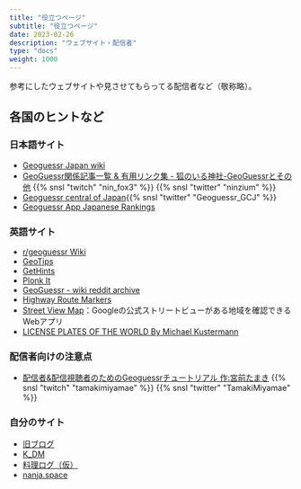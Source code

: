 ```yaml
---
title: "役立つページ"
subtitle: "役立つページ"
date: 2023-02-26
description: "ウェブサイト・配信者"
type: "docs"
weight: 1000
---
```


参考にしたウェブサイトや見させてもらってる配信者など（敬称略）。


<h2 class="no-blur">各国のヒントなど</h2>

### 日本語サイト

- [Geoguessr Japan wiki](https://wikiwiki.jp/geoguessr/)
- [GeoGuessr関係記事一覧 & 有用リンク集 - 狐のいる神社-GeoGuessrとその他](https://ninfox3.blogspot.com/2023/01/blog-post.html) {{% snsl "twitch" "nin_fox3" %}} {{% snsl "twitter" "ninzium" %}}
- [Geoguessr central of Japan](https://twitter.com/geoguessr_gcj?s=21&t=QWeTF-eJ9m9jBuy9xexWaw){{% snsl "twitter" "Geoguessr_GCJ" %}}
- [Geoguessr App Japanese Rankings](https://ggapp-daig-o.cloud.okteto.net/)

### 英語サイト

- [r/geoguessr Wiki](https://www.reddit.com/r/geoguessr/wiki/index/)
- [GeoTips](https://geotips.net/)
- [GetHints](https://geohints.com/)
- [Plonk It](https://www.plonkit.net/)
- [GeoGuessr - wiki reddit archive](https://www.reddit.com/r/geoguessr/wiki/index/#wiki_reddit_archive)
- [Highway Route Markers](http://routemarkers.com/)
- [Street View Map](https://sv-map.netlify.app/#base=roadmap&cov=official&zoom=2&center=0%2C0)：Googleの公式ストリートビューがある地域を確認できるWebアプリ
- [LICENSE PLATES OF THE WORLD By Michael Kustermann](http://www.worldlicenseplates.com/hp.html)

### 配信者向けの注意点

- [配信者&配信視聴者のためのGeoguessrチュートリアル 作:宮前たまき](https://docs.google.com/presentation/d/15DarIhxCCEuk-8w07q9SkL00ZRS4vgHOuBYu55hPavs/edit#slide=id.p) {{% snsl "twitch" "tamakimiyamae" %}} {{% snsl "twitter" "TamakiMiyamae" %}}


### 自分のサイト

- [旧ブログ](https://paper.hatenadiary.jp/)
- [K_DM](https://www.youtube.com/@K_DM)
- [料理ログ（仮）](https://nanjakorewa.github.io/geofood/)
- [nanja.space](https://nanja.space/)